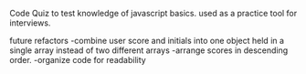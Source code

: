 Code Quiz to test knowledge of javascript basics. used as a practice tool for interviews.

future refactors
-combine user score and initials into one object held in a single array instead of two different arrays
-arrange scores in descending order.
-organize code for readability

